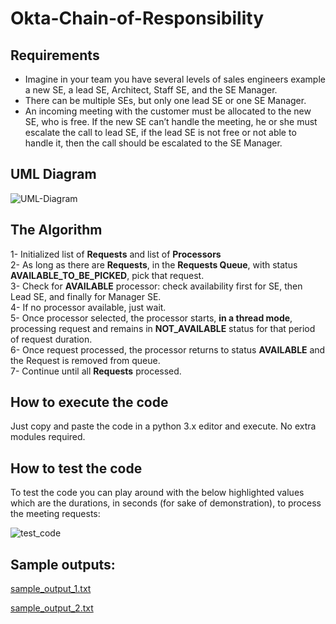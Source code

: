 # Okta-Chain-of-Responsibility
## Requirements
- Imagine in your team you have several levels of sales engineers example a new SE, a lead SE, Architect, Staff SE, and the SE Manager. 
- There can be multiple SEs, but only one lead SE or one SE Manager.
- An incoming meeting with the customer must be allocated to the new SE, who is free. If the new SE can’t handle the meeting, he or she must escalate the call to lead SE, if the lead SE is not free or not able to handle it, then the call should be escalated to the SE Manager.

## UML Diagram
![UML-Diagram](https://user-images.githubusercontent.com/20292284/143785587-5074f7f4-fb94-418e-a70e-163f66069388.PNG)


## The Algorithm
1- Initialized list of **Requests** and list of **Processors**  
2- As long as there are **Requests**, in the **Requests Queue**, with status **AVAILABLE_TO_BE_PICKED**, pick that request.  
3- Check for **AVAILABLE** processor: check availability first for SE, then Lead SE, and finally for Manager SE.  
4- If no processor available, just wait.  
5- Once processor selected, the processor starts, **in a thread mode**, processing request and remains in **NOT_AVAILABLE** status for that period of request duration.  
6- Once request processed, the processor returns to status **AVAILABLE** and the Request is removed from queue.  
7- Continue until all **Requests** processed.

## How to execute the code
Just copy and paste the code in a python 3.x editor and execute. No extra modules required.

## How to test the code
To test the code you can play around with the below highlighted values which are the durations, in seconds (for sake of demonstration), to process the meeting requests:  

![test_code](https://user-images.githubusercontent.com/20292284/143786136-4df5ef8c-f83f-4ce8-bfee-7aee2c3efa6a.png)


## Sample outputs:
[sample_output_1.txt](https://github.com/ralphsawaya/Okta-Chain-of-Responsibility/files/7614365/sample_output_1.txt)  

[sample_output_2.txt](https://github.com/ralphsawaya/Okta-Chain-of-Responsibility/files/7614386/sample_output_2.txt)
